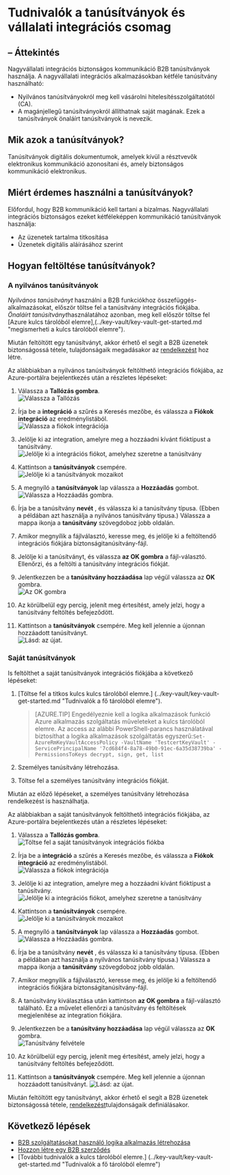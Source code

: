 
<properties
    pageTitle="Nagyvállalati integrációs Pack tanúsítványokkal |} Microsoft Azure"
    description="A nagyvállalati integrációs csomag és összefüggés-alkalmazások használata a tanúsítványok"
    services="logic-apps"
    documentationCenter=".net,nodejs,java"
    authors="msftman"
    manager="erikre"
    editor="cgronlun"/>

<tags
    ms.service="logic-apps"
    ms.workload="integration"
    ms.tgt_pltfrm="na"
    ms.devlang="na"
    ms.topic="article"
    ms.date="09/06/2016"
    ms.author="deonhe"/>

# <a name="learn-about-certificates-and-enterprise-integration-pack"></a>Tudnivalók a tanúsítványok és vállalati integrációs csomag

## <a name="overview"></a>– Áttekintés
Nagyvállalati integrációs biztonságos kommunikáció B2B tanúsítványok használja. A nagyvállalati integrációs alkalmazásokban kétféle tanúsítvány használható:

- Nyilvános tanúsítványokról meg kell vásárolni hitelesítésszolgáltatótól (CA).
- A magánjellegű tanúsítványokról állíthatnak saját magának. Ezek a tanúsítványok önaláírt tanúsítványok is nevezik.


## <a name="what-are-certificates"></a>Mik azok a tanúsítványok?
Tanúsítványok digitális dokumentumok, amelyek kívül a résztvevők elektronikus kommunikáció azonosítani és, amely biztonságos kommunikáció elektronikus.

## <a name="why-use-certificates"></a>Miért érdemes használni a tanúsítványok?
Előfordul, hogy B2B kommunikáció kell tartani a bizalmas. Nagyvállalati integrációs biztonságos ezeket kétféleképpen kommunikáció tanúsítványok használja:

- Az üzenetek tartalma titkosítása
- Üzenetek digitális aláírásához szerint  

## <a name="how-do-you-upload-certificates"></a>Hogyan feltöltése tanúsítványok?

### <a name="public-certificates"></a>A nyilvános tanúsítványok
*Nyilvános tanúsítványt* használni a B2B funkciókhoz összefüggés-alkalmazásokat, először töltse fel a tanúsítvány integrációs fiókjába. *Önaláírt tanúsítványt*használatához azonban, meg kell először töltse fel [Azure kulcs tárolóból elemre],(../key-vault/key-vault-get-started.md "megismerheti a kulcs tárolóból elemre").

Miután feltöltött egy tanúsítványt, akkor érhető el segít a B2B üzenetek biztonságossá tétele, tulajdonságaik megadásakor az [rendelkezést](./app-service-logic-enterprise-integration-agreements.md) hoz létre.  

Az alábbiakban a nyilvános tanúsítványok feltölthető integrációs fiókjába, az Azure-portálra bejelentkezés után a részletes lépéseket:

1. Válassza a **Tallózás gombra**.  
    ![Válassza a Tallózás](./media/app-service-logic-enterprise-integration-overview/overview-1.png)  

2. Írja be a **integráció** a szűrés a Keresés mezőbe, és válassza a **Fiókok integráció** az eredménylistából.     
    ![Válassza a fiókok integrációja](./media/app-service-logic-enterprise-integration-overview/overview-2.png)

3. Jelölje ki az integration, amelyre meg a hozzáadni kívánt fióktípust a tanúsítvány.  
    ![Jelölje ki a integrációs fiókot, amelyhez szeretne a tanúsítvány](./media/app-service-logic-enterprise-integration-overview/overview-3.png)  

4.  Kattintson a **tanúsítványok** csempére.  
    ![Jelölje ki a tanúsítványok mozaikot](./media/app-service-logic-enterprise-integration-certificates/certificate-1.png)

5. A megnyíló a **tanúsítványok** lap válassza a **Hozzáadás** gombot.
    ![Válassza a Hozzáadás gombra.](./media/app-service-logic-enterprise-integration-certificates/certificate-2.png)

6. Írja be a tanúsítvány **nevét** , és válassza ki a tanúsítvány típusa. (Ebben a példában azt használja a nyilvános tanúsítvány típusa.) Válassza a mappa ikonja a **tanúsítvány** szövegdoboz jobb oldalán.

7. Amikor megnyílik a fájlválasztó, keresse meg, és jelölje ki a feltöltendő integrációs fiókjára biztonságitanúsítvány-fájl.

8. Jelölje ki a tanúsítványt, és válassza **az OK gombra** a fájl-választó. Ellenőrzi, és a feltölti a tanúsítvány integrációs fiókját.

8. Jelentkezzen be a **tanúsítvány hozzáadása** lap végül válassza az **OK** gombra.  
    ![Az OK gombra](./media/app-service-logic-enterprise-integration-certificates/certificate-3.png)  

9. Az körülbelül egy percig, jelenít meg értesítést, amely jelzi, hogy a tanúsítvány feltöltés befejeződött.

10. Kattintson a **tanúsítványok** csempére. Meg kell jelennie a újonnan hozzáadott tanúsítványt.  
    ![Lásd: az újat.](./media/app-service-logic-enterprise-integration-certificates/certificate-4.png)  

### <a name="private-certificates"></a>Saját tanúsítványok
Is feltölthet a saját tanúsítványok integrációs fiókjába a következő lépéseket:  

1. [Töltse fel a titkos kulcs kulcs tárolóból elemre.] (../key-vault/key-vault-get-started.md "Tudnivalók a fő tárolóból elemre").  

    > [AZURE.TIP] Engedélyeznie kell a logika alkalmazások funkció Azure alkalmazás szolgáltatás műveleteket a kulcs tárolóból elemre. Az access az alábbi PowerShell-parancs használatával biztosíthat a logika alkalmazások szolgáltatás egyszerű:`Set-AzureRmKeyVaultAccessPolicy -VaultName 'TestcertKeyVault' -ServicePrincipalName '7cd684f4-8a78-49b0-91ec-6a35d38739ba' -PermissionsToKeys decrypt, sign, get, list`  

2. Személyes tanúsítvány létrehozása.  

3. Töltse fel a személyes tanúsítvány integrációs fiókját.

Miután az előző lépéseket, a személyes tanúsítvány létrehozása rendelkezést is használhatja.

Az alábbiakban a saját tanúsítványok feltölthető integrációs fiókjába, az Azure-portálra bejelentkezés után a részletes lépéseket:  

1. Válassza a **Tallózás gombra**.  
    ![Töltse fel a saját tanúsítványok integrációs fiókba](./media/app-service-logic-enterprise-integration-overview/overview-1.png)    

2. Írja be a **integráció** a szűrés a Keresés mezőbe, és válassza a **Fiókok integráció** az eredménylistából.     
    ![Válassza a fiókok integrációja](./media/app-service-logic-enterprise-integration-overview/overview-2.png)  

3. Jelölje ki az integration, amelyre meg a hozzáadni kívánt fióktípust a tanúsítvány.  
    ![Jelölje ki a integrációs fiókot, amelyhez szeretne a tanúsítvány](./media/app-service-logic-enterprise-integration-overview/overview-3.png)  

4. Kattintson a **tanúsítványok** csempére.  
    ![Jelölje ki a tanúsítványok mozaikot](./media/app-service-logic-enterprise-integration-certificates/certificate-1.png)  

5. A megnyíló a **tanúsítványok** lap válassza a **Hozzáadás** gombot.
    ![Válassza a Hozzáadás gombra.](./media/app-service-logic-enterprise-integration-certificates/certificate-2.png)

6. Írja be a tanúsítvány **nevét** , és válassza ki a tanúsítvány típusa. (Ebben a példában azt használja a nyilvános tanúsítvány típusa.) Válassza a mappa ikonja a **tanúsítvány** szövegdoboz jobb oldalán.

7. Amikor megnyílik a fájlválasztó, keresse meg, és jelölje ki a feltöltendő integrációs fiókjára biztonságitanúsítvány-fájl.

8. A tanúsítvány kiválasztása után kattintson **az OK gombra** a fájl-választó található. Ez a művelet ellenőrzi a tanúsítvány és feltöltések megjelenítése az integration fiókjára.

9. Jelentkezzen be a **tanúsítvány hozzáadása** lap végül válassza az **OK** gombra.  
    ![Tanúsítvány felvétele](./media/app-service-logic-enterprise-integration-certificates/privatecertificate-1.png)  

10. Az körülbelül egy percig, jelenít meg értesítést, amely jelzi, hogy a tanúsítvány feltöltés befejeződött.

11. Kattintson a **tanúsítványok** csempére. Meg kell jelennie a újonnan hozzáadott tanúsítványt.
    ![Lásd: az újat.](./media/app-service-logic-enterprise-integration-certificates/privatecertificate-2.png)  

Miután feltöltött egy tanúsítványt, akkor érhető el segít a B2B üzenetek biztonságossá tétele, [rendelkezést](./app-service-logic-enterprise-integration-agreements.md)tulajdonságaik definiálásakor.  

## <a name="next-steps"></a>Következő lépések
- [B2B szolgáltatásokat használó logika alkalmazás létrehozása](./app-service-logic-enterprise-integration-b2b.md)  
- [Hozzon létre egy B2B szerződés](./app-service-logic-enterprise-integration-agreements.md)  
- [További tudnivalók a kulcs tárolóból elemre.] (../key-vault/key-vault-get-started.md "Tudnivalók a fő tárolóból elemre")  
